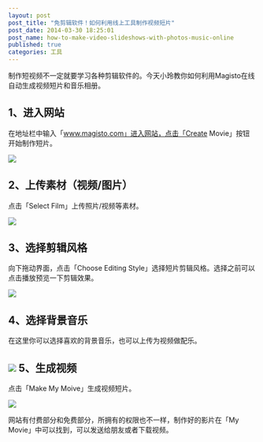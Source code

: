 ```yaml
---
layout: post
post_title: "免剪辑软件！如何利用线上工具制作视频短片"
post_date: 2014-03-30 18:25:01
post_name: how-to-make-video-slideshows-with-photos-music-online
published: true
categories: 工具
---
```


制作短视频不一定就要学习各种剪辑软件的。今天小玲教你如何利用Magisto在线自动生成视频短片和音乐相册。

## 1、进入网站

在地址栏中输入「www.magisto.com」进入网站，点击「Create Movie」按钮开始制作短片。

![](http://mmbiz.qpic.cn/mmbiz/z3T1vlHdIXib7v9TBgjykGlkicVdf7Fx6kmrrmjseqtTspyfJrTNich1AsdEy3XeTr7KicmiaGVEvibfcEXicVMJlwunw/0)

## 2、上传素材（视频/图片）

点击「Select Film」上传照片/视频等素材。

![](http://mmbiz.qpic.cn/mmbiz/z3T1vlHdIXib7v9TBgjykGlkicVdf7Fx6kFJ6xp1ubecUQoGHMMXhO1vkwK7xFOOcPLpRLKibEduIBgibYaicAddTeQ/0)

## 3、选择剪辑风格

向下拖动界面，点击「Choose Editing Style」选择短片剪辑风格。选择之前可以点击播放预览一下剪辑效果。

![](http://mmbiz.qpic.cn/mmbiz/z3T1vlHdIXib7v9TBgjykGlkicVdf7Fx6kTT7D58UsBzY0TPzpsticT7nticYf4t65FuuS2B1cUSoialib7XbAr2GCag/0)

## 4、选择背景音乐

在这里你可以选择喜欢的背景音乐，也可以上传为视频做配乐。

## ![](http://mmbiz.qpic.cn/mmbiz/z3T1vlHdIXib7v9TBgjykGlkicVdf7Fx6kUUo6dtDyejJYh0PqHEW4JDCVlIFKsMticesuZDqjg3SJdI2o8b8Oo7A/0) 5、生成视频

点击「Make My Moive」生成视频短片。

![](http://mmbiz.qpic.cn/mmbiz/z3T1vlHdIXib7v9TBgjykGlkicVdf7Fx6kicXBhyBydnqEvadRO673cR9UB6oSVPibE6caDJFZZmpHgw7QtwRaT16w/0)

网站有付费部分和免费部分，所拥有的权限也不一样，制作好的影片在「My Movie」中可以找到，可以发送给朋友或者下载视频。



